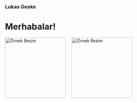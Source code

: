 ### Lukas Geske

<h1>Merhabalar!</h1>
<div style="display: flex;">
    <img src="https://media.tenor.com/m97ACRCSn_kAAAAM/hello-minion.gif" alt="Örnek Resim" style="width: 200px; height: 200px; margin-right: 20px;">
    <img margin-right= 50 src="https://media3.giphy.com/media/1fYi7IQLtBuRm2nPNo/200w.gif" alt="Örnek Resim" style="width: 200px; height: 200px;">
</div>


<!--
**lukasgeske/lukasgeske** is a ✨ _special_ ✨ repository because its `README.md` (this file) appears on your GitHub profile.

Here are some ideas to get you started:

- 🔭 I’m currently working on making guitar pedal sounds.
- 🌱 I’m currently learning Python
- 💬 Ask me about: Anything
- 📫 How to reach me: e-Mail
- 😄 Pronouns: As wl all know there's just 2 and I'm a male.
-->
